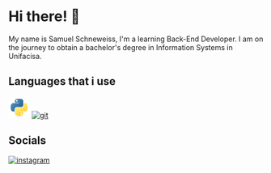<h1>Hi there! 👋 </h1>
<p>My name is Samuel Schneweiss, I'm a learning Back-End Developer.  I am on the journey to obtain a bachelor's degree in Information Systems in Unifacisa.</p>
<h2> Languages that i use</h2>
<p><a target="_blank" href="https://raw.githubusercontent.com/devicons/devicon/master/icons/python/python-original.svg" style="display: inline-block;"><img src="https://raw.githubusercontent.com/devicons/devicon/master/icons/python/python-original.svg" alt="python" width="42" height="42" /></a>
<a target="_blank" href="https://www.vectorlogo.zone/logos/git-scm/git-scm-icon.svg" style="display: inline-block;"><img src="https://www.vectorlogo.zone/logos/git-scm/git-scm-icon.svg" alt="git" width="42" height="42" /></a></p>
<h2> Socials </h2>
<p><a target="_blank" href="https://www.instagram.com/https://www.instagram.com/samuelscavalcanti/" style="display: inline-block;"><img src="https://img.shields.io/badge/instagram-logo?style=for-the-badge&logo=instagram&logoColor=white&color=%23F35369" alt="instagram" /></a></p>
